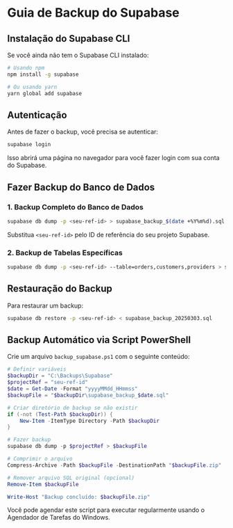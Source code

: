 # Guia de Backup do Supabase

## Instalação do Supabase CLI

Se você ainda não tem o Supabase CLI instalado:

```bash
# Usando npm
npm install -g supabase

# Ou usando yarn
yarn global add supabase
```

## Autenticação

Antes de fazer o backup, você precisa se autenticar:

```bash
supabase login
```

Isso abrirá uma página no navegador para você fazer login com sua conta do Supabase.

## Fazer Backup do Banco de Dados

### 1. Backup Completo do Banco de Dados

```bash
supabase db dump -p <seu-ref-id> > supabase_backup_$(date +%Y%m%d).sql
```

Substitua `<seu-ref-id>` pelo ID de referência do seu projeto Supabase.

### 2. Backup de Tabelas Específicas

```bash
supabase db dump -p <seu-ref-id> --table=orders,customers,providers > specific_tables_backup_$(date +%Y%m%d).sql
```

## Restauração do Backup

Para restaurar um backup:

```bash
supabase db restore -p <seu-ref-id> < supabase_backup_20250303.sql
```

## Backup Automático via Script PowerShell

Crie um arquivo `backup_supabase.ps1` com o seguinte conteúdo:

```powershell
# Definir variáveis
$backupDir = "C:\Backups\Supabase"
$projectRef = "seu-ref-id"
$date = Get-Date -Format "yyyyMMdd_HHmmss"
$backupFile = "$backupDir\supabase_backup_$date.sql"

# Criar diretório de backup se não existir
if (-not (Test-Path $backupDir)) {
    New-Item -ItemType Directory -Path $backupDir
}

# Fazer backup
supabase db dump -p $projectRef > $backupFile

# Comprimir o arquivo
Compress-Archive -Path $backupFile -DestinationPath "$backupFile.zip"

# Remover arquivo SQL original (opcional)
Remove-Item $backupFile

Write-Host "Backup concluído: $backupFile.zip"
```

Você pode agendar este script para executar regularmente usando o Agendador de Tarefas do Windows.
